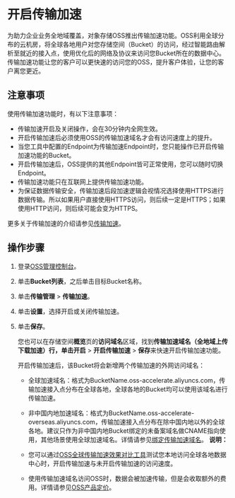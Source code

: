 # 开启传输加速

为助力企业业务全地域覆盖，对象存储OSS推出传输加速功能。OSS利用全球分布的云机房，将全球各地用户对您存储空间（Bucket）的访问，经过智能路由解析至就近的接入点，使用优化后的网络及协议来访问您Bucket所在的数据中心。传输加速功能让您的客户可以更快速的访问您的OSS，提升客户体验，让您的客户离您更近。

## 注意事项

使用传输加速功能时，有以下注意事项：

-   传输加速开启及关闭操作，会在30分钟内全网生效。
-   开启传输加速后必须使用OSS的传输加速域名才会有访问速度上的提升。
-   当您工具中配置的Endpoint为传输加速Endpoint时，您只能操作已开启传输加速功能的Bucket。
-   开启传输加速后，OSS提供的其他Endpoint皆可正常使用，您可以随时切换Endpoint。
-   传输加速功能只在互联网上提供传输加速功能。
-   为保证数据传输安全，传输加速后段加速逻辑会视情况选择使用HTTPS进行数据传输。所以如果用户直接使用HTTPS访问，则后续一定是HTTPS；如果使用HTTP访问，则后续可能会变为HTTPS。

更多关于传输加速的介绍请参见[传输加速](/cn.zh-CN/开发指南/存储空间（Bucket）/传输加速.md)。

## 操作步骤

1.  登录[OSS管理控制台](https://oss.console.aliyun.com/)。

2.  单击**Bucket列表**，之后单击目标Bucket名称。

3.  单击**传输管理** \> **传输加速**。

4.  单击**设置**，选择开启或关闭传输加速。

5.  单击**保存**。

    您也可以在存储空间**概览**页的**访问域名**区域，找到**传输加速域名（全地域上传下载加速）**行，单击**开启** \> **开启传输加速** \> **保存**来快速开启传输加速功能。

    开启传输加速后，该Bucket将会新增两个传输加速的外网访问域名：

    -   全球加速域名：格式为BucketName.oss-accelerate.aliyuncs.com，传输加速接入点分布在全球各地，全球各地的Bucket均可以使用该域名进行传输加速。
    -   非中国内地加速域名：格式为BucketName.oss-accelerate-overseas.aliyuncs.com，传输加速接入点分布在除中国内地以外的全球各地。建议只作为非中国内地Bucket绑定的未备案域名做CNAME指向使用，其他场景使用全球加速域名。详情请参见[绑定传输加速域名](/cn.zh-CN/控制台用户指南/存储空间管理/传输管理/绑定传输加速域名.md)。
    **说明：**

    -   您可以通过[OSS全球传输加速效果对比工具](https://oss-accelerate-test.oss-accelerate.aliyuncs.com/acc/oss-transfer-acc.html)测试您本地访问全球各地数据中心时，开启传输加速与未开启传输加速的访问速度。

    -   使用传输加速域名访问OSS时，数据会被加速传输，但是会收取额外的费用。详情请参见[OSS产品定价](https://cn.aliyun.com/price/product#/oss/detail)。


